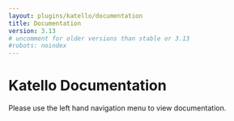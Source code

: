 ```yaml
---
layout: plugins/katello/documentation
title: Documentation
version: 3.13
# uncomment for older versions than stable or 3.13
#robots: noindex
---
```


# Katello Documentation

Please use the left hand navigation menu to view documentation.
